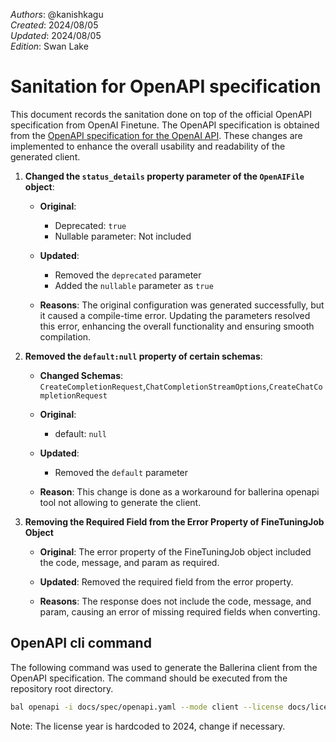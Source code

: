 _Authors_: @kanishkagu  \
_Created_: 2024/08/05 \
_Updated_: 2024/08/05 \
_Edition_: Swan Lake

# Sanitation for OpenAPI specification

This document records the sanitation done on top of the official OpenAPI specification from OpenAI Finetune. The OpenAPI specification is obtained from the [OpenAPI specification for the OpenAI API](https://github.com/openai/openai-openapi/blob/master/openapi.yaml). These changes are implemented to enhance the overall usability and readability of the generated client.

1. **Changed the `status_details` property parameter of the `OpenAIFile` object**:
   - **Original**:
      - Deprecated: `true`
      - Nullable parameter: Not included

   - **Updated**:
      - Removed the `deprecated` parameter
      - Added the `nullable` parameter as `true`

   - **Reasons**: The original configuration was generated successfully, but it caused a compile-time error. Updating the parameters resolved this error, enhancing the overall functionality and ensuring smooth compilation.


2. **Removed the `default:null` property of certain schemas**:
   - **Changed Schemas**: `CreateCompletionRequest`,`ChatCompletionStreamOptions`,`CreateChatCompletionRequest`

   - **Original**:
      - default: `null`

   - **Updated**:
      - Removed the `default` parameter 

   - **Reason**: This change is done as a workaround for ballerina openapi tool not allowing to generate the client.

3. **Removing the Required Field from the Error Property of FineTuningJob Object**
   - **Original**: The error property of the FineTuningJob object included the code, message, and param as required.

   - **Updated**: Removed the required field from the error property.

   - **Reasons**: The response does not include the code, message, and param, causing an error of missing required fields when converting.

## OpenAPI cli command

The following command was used to generate the Ballerina client from the OpenAPI specification. The command should be executed from the repository root directory.

```bash
bal openapi -i docs/spec/openapi.yaml --mode client --license docs/license.txt -o ballerina --tags 'Fine-tuning','Files','Models'
```
Note: The license year is hardcoded to 2024, change if necessary.
